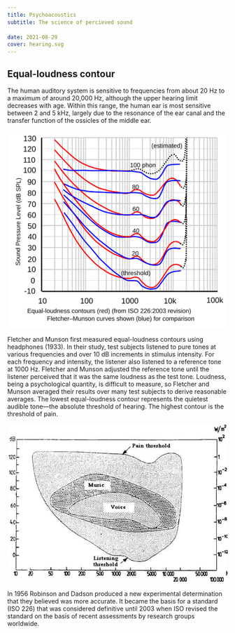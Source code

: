 ```yaml
---
title: Psychoacoustics
subtitle: The science of percieved sound

date: 2021-08-29
cover: hearing.svg
---
```


## Equal-loudness contour

The human auditory system is sensitive to frequencies from about 20 Hz to a maximum of around 20,000 Hz, although the upper hearing limit decreases with age. Within this range, the human ear is most sensitive between 2 and 5 kHz, largely due to the resonance of the ear canal and the transfer function of the ossicles of the middle ear.

![](./equal-loudness.svg)

Fletcher and Munson first measured equal-loudness contours using headphones (1933). In their study, test subjects listened to pure tones at various frequencies and over 10 dB increments in stimulus intensity. For each frequency and intensity, the listener also listened to a reference tone at 1000 Hz. Fletcher and Munson adjusted the reference tone until the listener perceived that it was the same loudness as the test tone. Loudness, being a psychological quantity, is difficult to measure, so Fletcher and Munson averaged their results over many test subjects to derive reasonable averages. The lowest equal-loudness contour represents the quietest audible tone—the absolute threshold of hearing. The highest contour is the threshold of pain.

![](./Audible.jpg)

In 1956 Robinson and Dadson produced a new experimental determination that they believed was more accurate. It became the basis for a standard (ISO 226) that was considered definitive until 2003 when ISO revised the standard on the basis of recent assessments by research groups worldwide.
